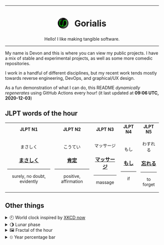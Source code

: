 ***

<h1 align="center">
<sub>
    <img src="readme/resources/avatar.png" height="36">
</sub>
&nbsp;
Gorialis
</h1>
<p align="center">
Hello! I like making tangible software.
</p>

***

My name is Devon and this is where you can view my public projects. I have a mix of stable and experimental projects, as well as some more comedic repositories.

I work in a handful of different disciplines, but my recent work tends mostly towards reverse engineering, DevOps, and graphical/UX design.

As a fun demonstration of what I can do, this README *dynamically regenerates* using GitHub Actions every hour! (it last updated at **09:06 UTC, 2020-12-03**)

<h2>JLPT words of the hour</h2>
<table>
    <tr>
        <th>JLPT N1</th>
        <th>JLPT N2</th>
        <th>JLPT N3</th>
        <th>JLPT N4</th>
        <th>JLPT N5</th>
    </tr>
    <tr>
        <td>
            <p align="center">まさしく</p>
            <h3 align="center"><b><a href="https://jisho.org/search/%E3%81%BE%E3%81%95%E3%81%97%E3%81%8F">まさしく</a></b></h3>
            <hr>
            <p align="center">surely,<wbr> no doubt,<wbr> evidently</p>
        </td>
        <td>
            <p align="center">こうてい</p>
            <h3 align="center"><b><a href="https://jisho.org/search/%E8%82%AF%E5%AE%9A">肯定</a></b></h3>
            <hr>
            <p align="center">positive,<wbr> affirmation</p>
        </td>
        <td>
            <p align="center">マッサージ</p>
            <h3 align="center"><b><a href="https://jisho.org/search/%E3%83%9E%E3%83%83%E3%82%B5%E3%83%BC%E3%82%B8">マッサージ</a></b></h3>
            <hr>
            <p align="center">massage</p>
        </td>
        <td>
            <p align="center">もし</p>
            <h3 align="center"><b><a href="https://jisho.org/search/%E3%82%82%E3%81%97">もし</a></b></h3>
            <hr>
            <p align="center">if</p>
        </td>
        <td>
            <p align="center">わすれる</p>
            <h3 align="center"><b><a href="https://jisho.org/search/%E5%BF%98%E3%82%8C%E3%82%8B">忘れる</a></b></h3>
            <hr>
            <p align="center">to forget</p>
        </td>
    </tr>
</table>

<h2>Other things</h2>
<details>
<summary>🕘  World clock inspired by <a href="https://xkcd.com/now">XKCD now</a></summary>

> <img src="generated/now.png" width="512">

</details>
<details>
<summary>🌖 Lunar phase</summary>

The moon is approximately 63.78% through its phase (Waning Gibbous).

</details>
<details>
<summary>&#x1f5bc; Fractal of the hour</summary>

> <img src="generated/fractal.png" width="512">

</details>
<details>
<summary>&#x23f2; Year percentage bar</summary>
<pre><code>2020 [██████████████████▁▁] 92.18%</code></pre>
</details>
